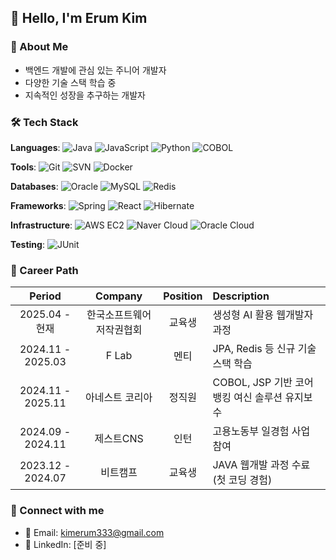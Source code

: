 ## 👋 Hello, I'm Erum Kim

### 🚀 About Me
- 백엔드 개발에 관심 있는 주니어 개발자
- 다양한 기술 스택 학습 중
- 지속적인 성장을 추구하는 개발자

### 🛠️ Tech Stack
**Languages**: 
![Java](https://img.shields.io/badge/Java-007396?style=flat-square&logo=java&logoColor=white)
![JavaScript](https://img.shields.io/badge/JavaScript-F7DF1E?style=flat-square&logo=javascript&logoColor=black)
![Python](https://img.shields.io/badge/Python-3776AB?style=flat-square&logo=python&logoColor=white)
![COBOL](https://img.shields.io/badge/COBOL-4B0082?style=flat-square)

**Tools**:
![Git](https://img.shields.io/badge/Git-F05032?style=flat-square&logo=git&logoColor=white)
![SVN](https://img.shields.io/badge/SVN-809CC9?style=flat-square)
![Docker](https://img.shields.io/badge/Docker-2496ED?style=flat-square&logo=docker&logoColor=white)

**Databases**: 
![Oracle](https://img.shields.io/badge/Oracle-F80000?style=flat-square&logo=oracle&logoColor=white)
![MySQL](https://img.shields.io/badge/MySQL-4479A1?style=flat-square&logo=mysql&logoColor=white)
![Redis](https://img.shields.io/badge/Redis-DC382D?style=flat-square&logo=redis&logoColor=white)

**Frameworks**: 
![Spring](https://img.shields.io/badge/Spring-6DB33F?style=flat-square&logo=spring&logoColor=white)
![React](https://img.shields.io/badge/React-61DAFB?style=flat-square&logo=react&logoColor=black)
![Hibernate](https://img.shields.io/badge/Hibernate-59666C?style=flat-square&logo=hibernate&logoColor=white)

**Infrastructure**: 
![AWS EC2](https://img.shields.io/badge/AWS%20EC2-232F3E?style=flat-square&logo=amazon-aws&logoColor=white)
![Naver Cloud](https://img.shields.io/badge/Naver%20Cloud-03C75A?style=flat-square)
![Oracle Cloud](https://img.shields.io/badge/Oracle%20Cloud-F80000?style=flat-square&logo=oracle&logoColor=white)

**Testing**: 
![JUnit](https://img.shields.io/badge/JUnit-25A162?style=flat-square&logo=junit5&logoColor=white)

### 🚀 Career Path
| Period | Company | Position | Description |
|:------:|:-------:|:--------:|:------------|
| 2025.04 - 현재 | 한국소프트웨어저작권협회 | 교육생 | 생성형 AI 활용 웹개발자 과정 |
| 2024.11 - 2025.03 | F Lab | 멘티 | JPA, Redis 등 신규 기술스택 학습 |
| 2024.11 - 2025.11 | 아네스트 코리아 | 정직원 | COBOL, JSP 기반 코어뱅킹 여신 솔루션 유지보수 |
| 2024.09 - 2024.11 | 제스트CNS | 인턴 | 고용노동부 일경험 사업 참여 |
| 2023.12 - 2024.07 | 비트캠프 | 교육생 | JAVA 웹개발 과정 수료 (첫 코딩 경험) |

### 🔗 Connect with me
- 📧 Email: kimerum333@gmail.com
- 🔗 LinkedIn: [준비 중]
